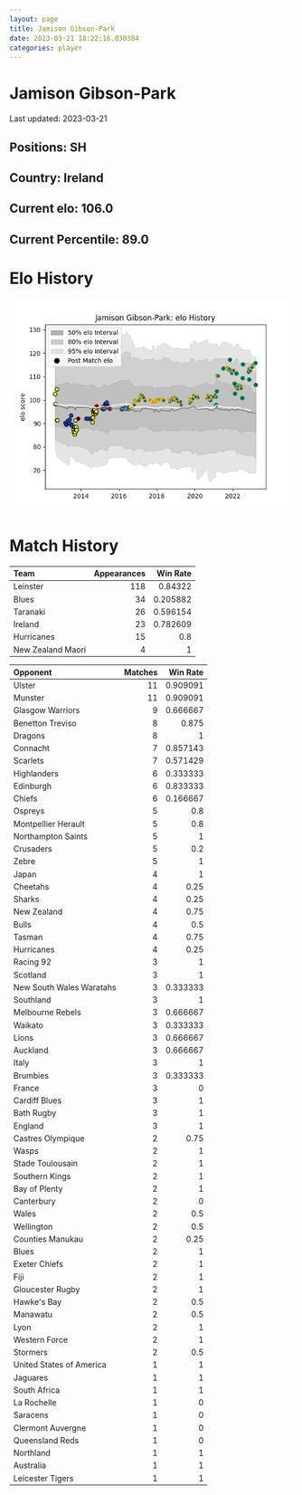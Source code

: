 ```yaml
---  
layout: page  
title: Jamison Gibson-Park  
date: 2023-03-21 18:22:16.030384  
categories: player  
---
```

# Jamison Gibson-Park


Last updated: 2023-03-21
## Positions: SH

## Country: Ireland

## Current elo: 106.0

## Current Percentile: 89.0

# Elo History


![elo history](history_JamisonGibson-Park.png)
# Match History


| Team              |   Appearances |   Win Rate |
|:------------------|--------------:|-----------:|
| Leinster          |           118 |   0.84322  |
| Blues             |            34 |   0.205882 |
| Taranaki          |            26 |   0.596154 |
| Ireland           |            23 |   0.782609 |
| Hurricanes        |            15 |   0.8      |
| New Zealand Maori |             4 |   1        |

| Opponent                 |   Matches |   Win Rate |
|:-------------------------|----------:|-----------:|
| Ulster                   |        11 |   0.909091 |
| Munster                  |        11 |   0.909091 |
| Glasgow Warriors         |         9 |   0.666667 |
| Benetton Treviso         |         8 |   0.875    |
| Dragons                  |         8 |   1        |
| Connacht                 |         7 |   0.857143 |
| Scarlets                 |         7 |   0.571429 |
| Highlanders              |         6 |   0.333333 |
| Edinburgh                |         6 |   0.833333 |
| Chiefs                   |         6 |   0.166667 |
| Ospreys                  |         5 |   0.8      |
| Montpellier Herault      |         5 |   0.8      |
| Northampton Saints       |         5 |   1        |
| Crusaders                |         5 |   0.2      |
| Zebre                    |         5 |   1        |
| Japan                    |         4 |   1        |
| Cheetahs                 |         4 |   0.25     |
| Sharks                   |         4 |   0.25     |
| New Zealand              |         4 |   0.75     |
| Bulls                    |         4 |   0.5      |
| Tasman                   |         4 |   0.75     |
| Hurricanes               |         4 |   0.25     |
| Racing 92                |         3 |   1        |
| Scotland                 |         3 |   1        |
| New South Wales Waratahs |         3 |   0.333333 |
| Southland                |         3 |   1        |
| Melbourne Rebels         |         3 |   0.666667 |
| Waikato                  |         3 |   0.333333 |
| Lions                    |         3 |   0.666667 |
| Auckland                 |         3 |   0.666667 |
| Italy                    |         3 |   1        |
| Brumbies                 |         3 |   0.333333 |
| France                   |         3 |   0        |
| Cardiff Blues            |         3 |   1        |
| Bath Rugby               |         3 |   1        |
| England                  |         3 |   1        |
| Castres Olympique        |         2 |   0.75     |
| Wasps                    |         2 |   1        |
| Stade Toulousain         |         2 |   1        |
| Southern Kings           |         2 |   1        |
| Bay of Plenty            |         2 |   1        |
| Canterbury               |         2 |   0        |
| Wales                    |         2 |   0.5      |
| Wellington               |         2 |   0.5      |
| Counties Manukau         |         2 |   0.25     |
| Blues                    |         2 |   1        |
| Exeter Chiefs            |         2 |   1        |
| Fiji                     |         2 |   1        |
| Gloucester Rugby         |         2 |   1        |
| Hawke's Bay              |         2 |   0.5      |
| Manawatu                 |         2 |   0.5      |
| Lyon                     |         2 |   1        |
| Western Force            |         2 |   1        |
| Stormers                 |         2 |   0.5      |
| United States of America |         1 |   1        |
| Jaguares                 |         1 |   1        |
| South Africa             |         1 |   1        |
| La Rochelle              |         1 |   0        |
| Saracens                 |         1 |   0        |
| Clermont Auvergne        |         1 |   0        |
| Queensland Reds          |         1 |   0        |
| Northland                |         1 |   1        |
| Australia                |         1 |   1        |
| Leicester Tigers         |         1 |   1        |